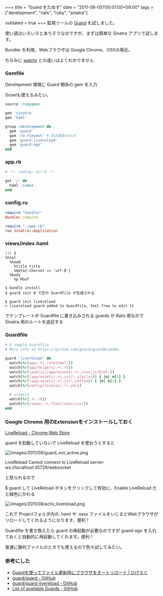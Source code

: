 +++
title = "Guard をためす"
date = "2011-08-05T00:01:00+09:00"
tags = ["development", "rails", "ruby", "sinatra"]

outdated = true
+++
監視ツールの  [Guard](https://github.com/guard/guard)  を試しました。

使い道はいろいろとありそうなのですが、まずは簡単な Sinatra アプリで試します。

Bundler を利用、Webブラウザは Google Chrome、OSXの場合。

ちなみに  [watchr](https://github.com/mynyml/watchr)  との違いはよくわかりません

### Gemfile

Develepment 環境に Guard 関係の gem を入力

Growlも使えるみたい。

```ruby
source :rubygems

gem 'sinatra'
gem 'haml'

group :development do
  gem 'guard'
  gem 'rb-fsevent' # OSX固有のもの
  gem 'guard-livereload'
  gem 'guard-ego'
end
```

### app.rb

```ruby
# -*- coding: utf-8 -*-

get '/' do
  haml :index
end
```

### config.ru

```ruby
require "bundler"
Bundler.require

require "./app.rb"
run Sinatra::Application
```

### views/index.haml

```haml
!!! 5
%html
  %head
    %title title
    %meta{:charset => 'utf-8'}
  %body
    %p Moof
```


    $ bundle install
    $ guard init # で空の Guardfile が生成される

    $ guard init livereload
    > livereload guard added to Guardfile, feel free to edit it

 でテンプレートが Guardfile に書き込みされる guards が Rails 用なので Sinatra 用のルートを追記する

### Guardfile

```ruby
# A sample Guardfile
# More info at https://github.com/guard/guard#readme

guard 'livereload' do
  watch(%r{app/.+\.(erb|haml)})
  watch(%r{app/helpers/.+\.rb})
  watch(%r{(public/|app/assets).+\.(css|js|html)})
  watch(%r{(app/assets/.+\.css)\.s[ac]ss}) { |m| m[1] }
  watch(%r{(app/assets/.+\.js)\.coffee}) { |m| m[1] }
  watch(%r{config/locales/.+\.yml})

  # sinatra
  watch(%r{.+\.rb})
  watch(%r{views/.+\.(haml|sass|css)})
end
```

### Google Chrome 用のExtensionをインストールしておく

 [LiveReload - Chrome Web Store](https://chrome.google.com/webstore/detail/jnihajbhpnppcggbcgedagnkighmdlei) 

guard を起動していないで LiveReload を使おうとすると

![/images/2011/08/guard_not_active.png](/images/2011/08/guard_not_active.png)

  LiveReload Cannot connect to LiveReload server:
  ws://localhost:35729/websocket

と怒られるので

$ guard して LiveReload ボタンをクリックして有効に、Enable LiveReload だと緑色にかわる

![/images/2011/08/activ_livereload.png](/images/2011/08/activ_livereload.png)

これで Projectフォルダ内の .haml や .sass ファイルをいじるとWebブラウザがリロードしてくれるようになります。便利！

Guardfile を書き換えたら guard の再起動が必要なのですが guard-ego を入れておくと自動的に再起動してくれます。便利！

普通に静的ファイルのときでも使えるので色々試してみたい。

### 参考にした

- [Guardを使ってファイル更新時にブラウザをオートリロード \| ひげろぐ](http://higelog.brassworks.jp/?p=1561)
- [guard/guard - GitHub](https://github.com/guard/guard)
- [guard/guard-livereload - GitHub](https://github.com/guard/guard-livereload/)
- [List of available Guards - GitHub](https://github.com/guard/guard/wiki/List-of-available-Guards)

